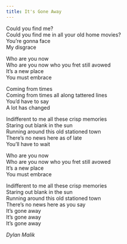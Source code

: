 ```yaml
---
title: It's Gone Away
---
```


Could you find me?  
Could you find me in all your old home movies?  
You’re gonna face  
My disgrace  

Who are you now  
Who are you now who you fret still avowed  
It’s a new place  
You must embrace  

Coming from times  
Coming from times all along tattered lines  
You’d have to say  
A lot has changed  

Indifferent to me all these crisp memories  
Staring out blank in the sun  
Running around this old stationed town  
There’s no news here as of late  
You’ll have to wait  

Who are you now  
Who are you now who you fret still avowed  
It’s a new place  
You must embrace  

Indifferent to me all these crisp memories  
Staring out blank in the sun  
Running around this old stationed town  
There’s no news here as you say  
It’s gone away  
It’s gone away  
It’s gone away  

*Dylan Malik*
